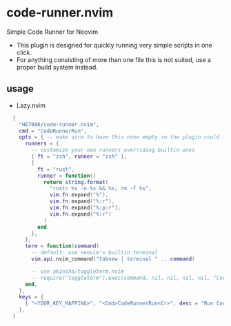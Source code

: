 # code-runner.nvim
Simple Code Runner for Neovim

* This plugin is designed for quickly running very simple scripts in one click.
* For anything consisting of more than one file this is not suited, use a proper build system instead.

## usage
* Lazy.nvim
```lua
  {
    "HE7086/code-runner.nvim",
    cmd = "CodeRunnerRun",
    opts = { -- make sure to have this none empty so the plugin could load. E.g. opts = {}
      runners = {
        -- customize your own runners overriding builtin ones
        { ft = "zsh", runner = "zsh" },
        {
          ft = "rust",
          runner = function()
            return string.format(
              "rustc %s -o %s && %s; rm -f %s",
              vim.fn.expand("%"),
              vim.fn.expand("%:r"),
              vim.fn.expand("%:p:r"),
              vim.fn.expand("%:r")
            )
          end
        },
      },
      term = function(command)
        -- default: use neovim's builtin terminal
        vim.api.nvim_command("tabnew | terminal " .. command)

        -- use akinsho/toggleterm.nvim
        -- require("toggleterm").exec(command, nil, nil, nil, nil, "Code Runner")
      end,
    },
    keys = {
      { "<YOUR_KEY_MAPPING>", "<Cmd>CodeRunnerRun<Cr>", desc = "Run Code" },
    },
  }
```
